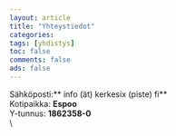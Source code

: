 ```yaml
--- 
layout: article 
title: "Yhteystiedot" 
categories: 
tags: [yhdistys]
toc: false 
comments: false 
ads: false 
--- 
```


Sähköposti:** info (ät) kerkesix (piste) fi**\
 Kotipaikka: **Espoo**\
 Y-tunnus: **1862358-0**\
\

